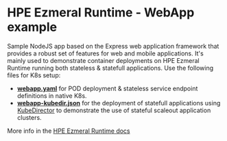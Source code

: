 # HPE Ezmeral Runtime - WebApp example
Sample NodeJS app based on the Express web application framework that provides a robust set of features for web and mobile applications.
It's mainly used to demonstrate container deployments on HPE Ezmeral Runtime running both stateless & statefull applications.   Use the following files for K8s setup: <br>
- [**webapp.yaml**](https://github.com/StefDS/webapp/blob/master/k8s/webapp.yaml) for POD deployment & stateless service endpoint definitions in native K8s.
- [**webapp-kubedir.json**](https://github.com/StefDS/webapp/blob/master/k8s/webapp-kubedir.json) for the deployment of statefull applications using [KubeDirector](https://github.com/bluek8s/kubedirector) to demonstrate the use of stateful scaleout application clusters.

More info in the [HPE Ezmeral Runtime docs](https://docs.containerplatform.hpe.com/home)
